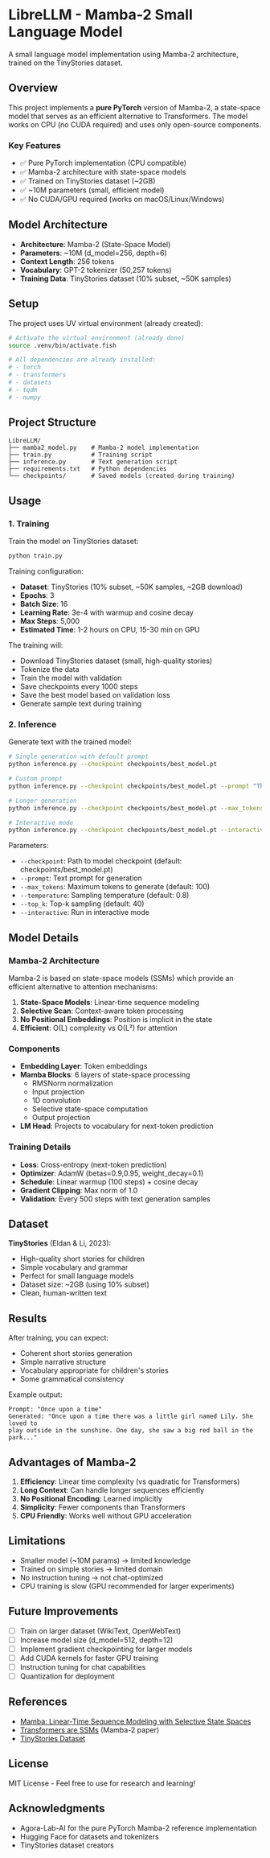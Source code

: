 # LibreLLM - Mamba-2 Small Language Model

A small language model implementation using Mamba-2 architecture, trained on the TinyStories dataset.

## Overview

This project implements a **pure PyTorch** version of Mamba-2, a state-space model that serves as an efficient alternative to Transformers. The model works on CPU (no CUDA required) and uses only open-source components.

### Key Features
- ✅ Pure PyTorch implementation (CPU compatible)
- ✅ Mamba-2 architecture with state-space models
- ✅ Trained on TinyStories dataset (~2GB)
- ✅ ~10M parameters (small, efficient model)
- ✅ No CUDA/GPU required (works on macOS/Linux/Windows)

## Model Architecture

- **Architecture**: Mamba-2 (State-Space Model)
- **Parameters**: ~10M (d_model=256, depth=6)
- **Context Length**: 256 tokens
- **Vocabulary**: GPT-2 tokenizer (50,257 tokens)
- **Training Data**: TinyStories dataset (10% subset, ~50K samples)

## Setup

The project uses UV virtual environment (already created):

```bash
# Activate the virtual environment (already done)
source .venv/bin/activate.fish

# All dependencies are already installed:
# - torch
# - transformers
# - datasets
# - tqdm
# - numpy
```

## Project Structure

```
LibreLLM/
├── mamba2_model.py    # Mamba-2 model implementation
├── train.py           # Training script
├── inference.py       # Text generation script
├── requirements.txt   # Python dependencies
└── checkpoints/       # Saved models (created during training)
```

## Usage

### 1. Training

Train the model on TinyStories dataset:

```bash
python train.py
```

Training configuration:
- **Dataset**: TinyStories (10% subset, ~50K samples, ~2GB download)
- **Epochs**: 3
- **Batch Size**: 16
- **Learning Rate**: 3e-4 with warmup and cosine decay
- **Max Steps**: 5,000
- **Estimated Time**: 1-2 hours on CPU, 15-30 min on GPU

The training will:
- Download TinyStories dataset (small, high-quality stories)
- Tokenize the data
- Train the model with validation
- Save checkpoints every 1000 steps
- Save the best model based on validation loss
- Generate sample text during training

### 2. Inference

Generate text with the trained model:

```bash
# Single generation with default prompt
python inference.py --checkpoint checkpoints/best_model.pt

# Custom prompt
python inference.py --checkpoint checkpoints/best_model.pt --prompt "The brave knight"

# Longer generation
python inference.py --checkpoint checkpoints/best_model.pt --max_tokens 200

# Interactive mode
python inference.py --checkpoint checkpoints/best_model.pt --interactive
```

Parameters:
- `--checkpoint`: Path to model checkpoint (default: checkpoints/best_model.pt)
- `--prompt`: Text prompt for generation
- `--max_tokens`: Maximum tokens to generate (default: 100)
- `--temperature`: Sampling temperature (default: 0.8)
- `--top_k`: Top-k sampling (default: 40)
- `--interactive`: Run in interactive mode

## Model Details

### Mamba-2 Architecture

Mamba-2 is based on state-space models (SSMs) which provide an efficient alternative to attention mechanisms:

1. **State-Space Models**: Linear-time sequence modeling
2. **Selective Scan**: Context-aware token processing
3. **No Positional Embeddings**: Position is implicit in the state
4. **Efficient**: O(L) complexity vs O(L²) for attention

### Components

- **Embedding Layer**: Token embeddings
- **Mamba Blocks**: 6 layers of state-space processing
  - RMSNorm normalization
  - Input projection
  - 1D convolution
  - Selective state-space computation
  - Output projection
- **LM Head**: Projects to vocabulary for next-token prediction

### Training Details

- **Loss**: Cross-entropy (next-token prediction)
- **Optimizer**: AdamW (betas=0.9,0.95, weight_decay=0.1)
- **Schedule**: Linear warmup (100 steps) + cosine decay
- **Gradient Clipping**: Max norm of 1.0
- **Validation**: Every 500 steps with text generation samples

## Dataset

**TinyStories** (Eldan & Li, 2023):
- High-quality short stories for children
- Simple vocabulary and grammar
- Perfect for small language models
- Dataset size: ~2GB (using 10% subset)
- Clean, human-written text

## Results

After training, you can expect:
- Coherent short stories generation
- Simple narrative structure
- Vocabulary appropriate for children's stories
- Some grammatical consistency

Example output:
```
Prompt: "Once upon a time"
Generated: "Once upon a time there was a little girl named Lily. She loved to 
play outside in the sunshine. One day, she saw a big red ball in the park..."
```

## Advantages of Mamba-2

1. **Efficiency**: Linear time complexity (vs quadratic for Transformers)
2. **Long Context**: Can handle longer sequences efficiently
3. **No Positional Encoding**: Learned implicitly
4. **Simplicity**: Fewer components than Transformers
5. **CPU Friendly**: Works well without GPU acceleration

## Limitations

- Smaller model (~10M params) → limited knowledge
- Trained on simple stories → limited domain
- No instruction tuning → not chat-optimized
- CPU training is slow (GPU recommended for larger experiments)

## Future Improvements

- [ ] Train on larger dataset (WikiText, OpenWebText)
- [ ] Increase model size (d_model=512, depth=12)
- [ ] Implement gradient checkpointing for larger models
- [ ] Add CUDA kernels for faster GPU training
- [ ] Instruction tuning for chat capabilities
- [ ] Quantization for deployment

## References

- [Mamba: Linear-Time Sequence Modeling with Selective State Spaces](https://arxiv.org/abs/2312.00752)
- [Transformers are SSMs](https://arxiv.org/abs/2405.21060) (Mamba-2 paper)
- [TinyStories Dataset](https://arxiv.org/abs/2305.07759)

## License

MIT License - Feel free to use for research and learning!

## Acknowledgments

- Agora-Lab-AI for the pure PyTorch Mamba-2 reference implementation
- Hugging Face for datasets and tokenizers
- TinyStories dataset creators
